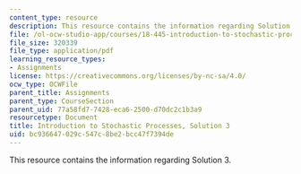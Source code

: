 ```yaml
---
content_type: resource
description: This resource contains the information regarding Solution 3.
file: /ol-ocw-studio-app/courses/18-445-introduction-to-stochastic-processes-spring-2015/bc936647029c547c8be2bcc47f7394de_MIT18_445S15_homework3_sol.pdf
file_size: 320339
file_type: application/pdf
learning_resource_types:
- Assignments
license: https://creativecommons.org/licenses/by-nc-sa/4.0/
ocw_type: OCWFile
parent_title: Assignments
parent_type: CourseSection
parent_uid: 77a58fd7-7428-eca6-2500-d70dc2c1b3a9
resourcetype: Document
title: Introduction to Stochastic Processes, Solution 3
uid: bc936647-029c-547c-8be2-bcc47f7394de
---
```

This resource contains the information regarding Solution 3.